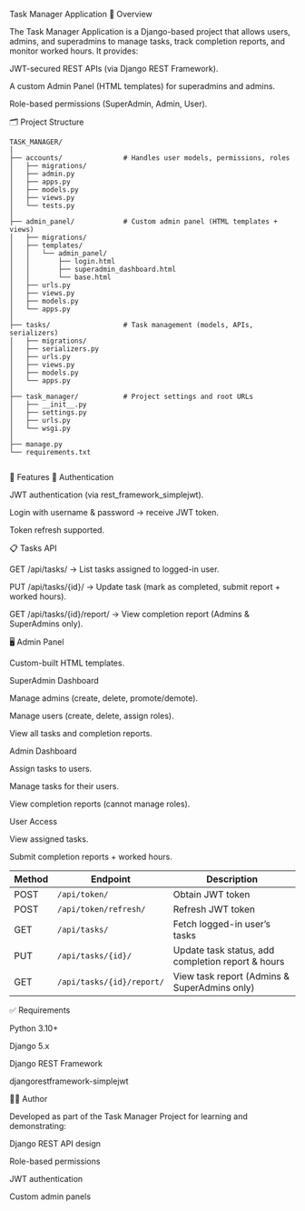 Task Manager Application
📌 Overview

The Task Manager Application is a Django-based project that allows users, admins, and superadmins to manage tasks, track completion reports, and monitor worked hours.
It provides:

JWT-secured REST APIs (via Django REST Framework).

A custom Admin Panel (HTML templates) for superadmins and admins.

Role-based permissions (SuperAdmin, Admin, User).

🗂️ Project Structure

```
TASK_MANAGER/
│
├── accounts/               # Handles user models, permissions, roles
│   ├── migrations/
│   ├── admin.py
│   ├── apps.py
│   ├── models.py
│   ├── views.py
│   └── tests.py
│
├── admin_panel/            # Custom admin panel (HTML templates + views)
│   ├── migrations/
│   ├── templates/
│   │   └── admin_panel/
│   │       ├── login.html
│   │       ├── superadmin_dashboard.html
│   │       └── base.html
│   ├── urls.py
│   ├── views.py
│   ├── models.py
│   └── apps.py
│
├── tasks/                  # Task management (models, APIs, serializers)
│   ├── migrations/
│   ├── serializers.py
│   ├── urls.py
│   ├── views.py
│   ├── models.py
│   └── apps.py
│
├── task_manager/           # Project settings and root URLs
│   ├── __init__.py
│   ├── settings.py
│   ├── urls.py
│   └── wsgi.py
│
├── manage.py
└── requirements.txt


```


🚀 Features
🔑 Authentication

JWT authentication (via rest_framework_simplejwt).

Login with username & password → receive JWT token.

Token refresh supported.

📋 Tasks API

GET /api/tasks/ → List tasks assigned to logged-in user.

PUT /api/tasks/{id}/ → Update task (mark as completed, submit report + worked hours).

GET /api/tasks/{id}/report/ → View completion report (Admins & SuperAdmins only).

🖥️ Admin Panel

Custom-built HTML templates.

SuperAdmin Dashboard

Manage admins (create, delete, promote/demote).

Manage users (create, delete, assign roles).

View all tasks and completion reports.

Admin Dashboard

Assign tasks to users.

Manage tasks for their users.

View completion reports (cannot manage roles).

User Access

View assigned tasks.

Submit completion reports + worked hours.

| Method | Endpoint                  | Description                                       |
| ------ | ------------------------- | ------------------------------------------------- |
| POST   | `/api/token/`             | Obtain JWT token                                  |
| POST   | `/api/token/refresh/`     | Refresh JWT token                                 |
| GET    | `/api/tasks/`             | Fetch logged-in user’s tasks                      |
| PUT    | `/api/tasks/{id}/`        | Update task status, add completion report & hours |
| GET    | `/api/tasks/{id}/report/` | View task report (Admins & SuperAdmins only)      |


✅ Requirements

Python 3.10+

Django 5.x

Django REST Framework

djangorestframework-simplejwt


👨‍💻 Author

Developed as part of the Task Manager Project for learning and demonstrating:

Django REST API design

Role-based permissions

JWT authentication

Custom admin panels
